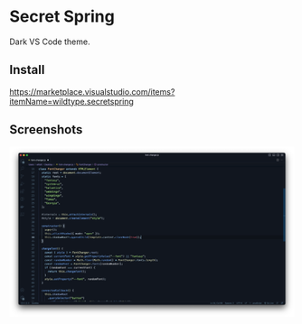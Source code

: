 # Secret Spring

Dark VS Code theme.

## Install

https://marketplace.visualstudio.com/items?itemName=wildtype.secretspring

## Screenshots

![secretspring theme TypeScript](https://github.com/wtype/secretspring/blob/main/images/Code%20Sample.png)
